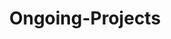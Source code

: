 ---
title: Ongoing-Projects
cms_exclude: true

# View.
view: article-grid

# Optional header image (relative to `static/media/` folder).
banner:
  caption: ''
  image: ''
---